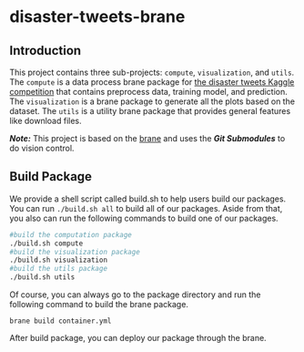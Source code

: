 # disaster-tweets-brane

## Introduction
This project contains three sub-projects: `compute`, `visualization`, and `utils`.
The `compute` is a data process brane package for [the disaster tweets Kaggle competition](https://www.kaggle.com/competitions/nlp-getting-started/overview/description) that contains preprocess data, training model, and prediction. The `visualization` is a brane package to generate all the plots based on the dataset. The `utils` is a utility brane package that provides general features like download files.

***Note:*** This project is based on the [brane](https://github.com/epi-project/brane) and uses the ***Git Submodules*** to do vision control.

## Build Package

We provide a shell script called build.sh to help users build our packages. 
You can run ``` ./build.sh all ```  to build all of our packages. Aside from that, you also can run the following commands to build one of our packages.

```bash
#build the computation package
./build.sh compute
#build the visualization package
./build.sh visualization
#build the utils package
./build.sh utils
```

Of course, you can always go to the package directory and run the following command to build the brane package.
```  
brane build container.yml  
```  

After build package, you can deploy our package through the brane. 